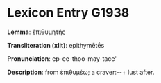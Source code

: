 # Lexicon Entry G1938

**Lemma**: ἐπιθυμητής

**Transliteration (xlit)**: epithymētḗs

**Pronunciation**: ep-ee-thoo-may-tace'

**Description**:
from ἐπιθυμέω; a craver:--+ lust after.
